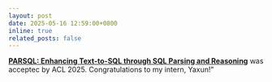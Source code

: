 ```yaml
---
layout: post
date: 2025-05-16 12:59:00+0800
inline: true
related_posts: false
---
```


[**PARSQL: Enhancing Text-to-SQL through SQL Parsing and Reasoning**](https://aclanthology.org/2025.findings-acl.37.pdf) was acceptec by ACL 2025. Congratulations to my intern, Yaxun!"

